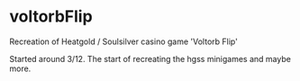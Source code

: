 # voltorbFlip
Recreation of Heatgold / Soulsilver casino game 'Voltorb Flip'

Started around 3/12. The start of recreating the hgss minigames and maybe more.
